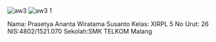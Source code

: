 ![aw3](https://cloud.githubusercontent.com/assets/22094888/22414695/2e5b4fb8-e6f4-11e6-8a57-f1c62ac4a56f.jpeg)
![aw3 1](https://cloud.githubusercontent.com/assets/22094888/22414696/2f9cbcd6-e6f4-11e6-8ec8-d3b6d8e7e677.jpeg)

Nama: Prasetya Ananta Wiratama Susanto 
Kelas: XIRPL 5 
No Urut: 26 
NIS:4802/1521.070 
Sekolah:SMK TELKOM Malang
